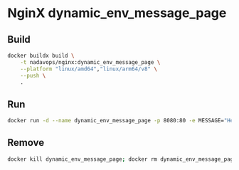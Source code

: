# NginX dynamic_env_message_page

## Build
```bash
docker buildx build \
    -t nadavops/nginx:dynamic_env_message_page \
    --platform "linux/amd64","linux/arm64/v8" \
    --push \
    .
```

## Run
```bash
docker run -d --name dynamic_env_message_page -p 8080:80 -e MESSAGE="Hello, world" nadavops/nginx:dynamic_env_message_page
```

## Remove
```bash
docker kill dynamic_env_message_page; docker rm dynamic_env_message_page; docker image rm nadavops/nginx:dynamic_env_message_page
```